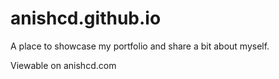# anishcd.github.io
A place to showcase my portfolio and share a bit about myself.

Viewable on anishcd.com
